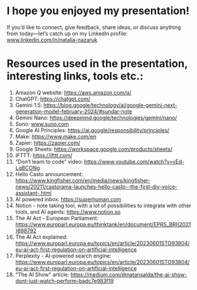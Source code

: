 # I hope you enjoyed my presentation! 
If you’d like to connect, give feedback, share ideas, or discuss anything from today—let’s catch up on my LinkedIn profile:
www.linkedin.com/in/natalia-nazaruk

# Resources used in the presentation, interesting links, tools etc.:
1. Amazon Q website: https://aws.amazon.com/q/
2. ChatGPT: https://chatgpt.com/
3. Gemini 1.5: https://blog.google/technology/ai/google-gemini-next-generation-model-february-2024/#sundar-note
4. Gemini Nano: https://deepmind.google/technologies/gemini/nano/
5. Suno: www.suno.com
6. Google AI Principles: https://ai.google/responsibility/principles/
7. Make: https://www.make.com/en
8. Zapier: https://zapier.com/
9. Google Sheets: https://workspace.google.com/products/sheets/
10. IFTTT: https://ifttt.com/
11. “Don’t learn to code” video: https://www.youtube.com/watch?v=vEd-LqBCONg
12. Hello Casto announcement: https://www.kingfisher.com/en/media/news/kingfisher-news/20211/castorama-launches-hello-casto--the-first-diy-voice-assistant-.html
13. AI powered inbox: https://superhuman.com
14. Notion - note taking tool, with a lot of possibilities to integrate with other tools, and AI agents: https://www.notion.so
15. The AI Act - European Parliament: https://www.europarl.europa.eu/thinktank/en/document/EPRS_BRI(2021)698792
16. The AI Act explained: https://www.europarl.europa.eu/topics/en/article/20230601STO93804/eu-ai-act-first-regulation-on-artificial-intelligence
17. Perplexity - AI-powered search engine: https://www.europarl.europa.eu/topics/en/article/20230601STO93804/eu-ai-act-first-regulation-on-artificial-intelligence
18. "The AI Show" article: https://medium.com/@natansalda/the-ai-show-dont-just-watch-perform-badc7e983f19
